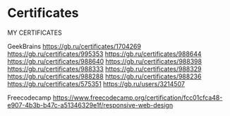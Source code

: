 # Certificates
MY CERTIFICATES

GeekBrains
https://gb.ru/certificates/1704269
https://gb.ru/certificates/995353
https://gb.ru/certificates/988644
https://gb.ru/certificates/988640
https://gb.ru/certificates/988398
https://gb.ru/certificates/988333
https://gb.ru/certificates/988329
https://gb.ru/certificates/988288
https://gb.ru/certificates/988236
https://gb.ru/certificates/575351
https://gb.ru/users/3214507

Freecodecamp
https://www.freecodecamp.org/certification/fcc01cfca48-e907-4b3b-b47c-a51346329e1f/responsive-web-design
